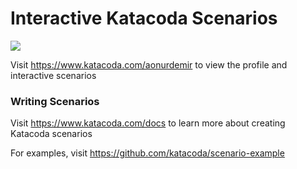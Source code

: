 # Interactive Katacoda Scenarios

[![](http://shields.katacoda.com/katacoda/aonurdemir/count.svg)](https://www.katacoda.com/aonurdemir "Get your profile on Katacoda.com")

Visit https://www.katacoda.com/aonurdemir to view the profile and interactive scenarios

### Writing Scenarios
Visit https://www.katacoda.com/docs to learn more about creating Katacoda scenarios

For examples, visit https://github.com/katacoda/scenario-example
